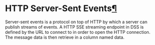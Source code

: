 HTTP Server\-Sent Events[¶](#http-server-sent-events "Permalink to this heading")
=================================================================================


Server\-sent events is a protocol on top of HTTP by which a server can publish streams of events. A HTTP SSE streaming endpoint in DSS is defined by the URL to connect to in order to open the HTTP connection. The message data is then retrieve in a column named data.